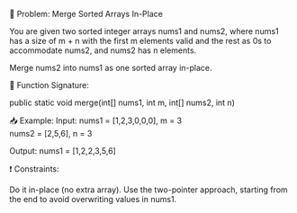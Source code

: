 🧠 Problem: Merge Sorted Arrays In-Place

You are given two sorted integer arrays nums1 and nums2, where nums1 has a size of m + n with the first m elements valid and the rest as 0s to accommodate nums2, and nums2 has n elements.

Merge nums2 into nums1 as one sorted array in-place.

🔢 Function Signature:

public static void merge(int[] nums1, int m, int[] nums2, int n)

📥 Example:
Input: nums1 = [1,2,3,0,0,0], m = 3  
nums2 = [2,5,6], n = 3  

Output: nums1 = [1,2,2,3,5,6]

❗ Constraints:

Do it in-place (no extra array).
Use the two-pointer approach, starting from the end to avoid overwriting values in nums1.